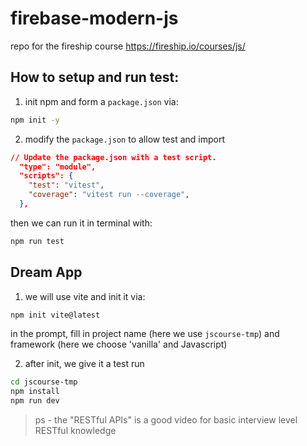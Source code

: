 # firebase-modern-js
repo for the fireship course https://fireship.io/courses/js/

## How to setup and run test:
1. init npm and form a `package.json` via:
```bash
npm init -y
```

2. modify the `package.json` to allow test and import
```json
// Update the package.json with a test script.
  "type": "module",
  "scripts": {
    "test": "vitest",
    "coverage": "vitest run --coverage",
  },
```

then we can run it in terminal with:
```bash
npm run test
```

## Dream App
1. we will use vite and init it via:
```bash
npm init vite@latest
```
in the prompt, fill in project name (here we use `jscourse-tmp`) and framework (here we choose 'vanilla' and Javascript)

2. after init, we give it a test run
```bash
cd jscourse-tmp
npm install
npm run dev
```

> ps - the "RESTful APIs" is a good video for basic interview level RESTful knowledge